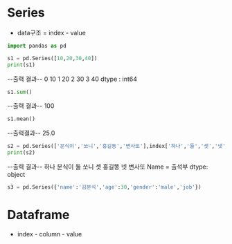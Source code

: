 # Series
- data구조 = index - value

```python
import pandas as pd

s1 = pd.Series([10,20,30,40])
print(s1)
```

--출력 결과--
0    10
1    20
2    30
3    40
dtype : int64
```python
s1.sum()
```
--출력 결과--
100
```python
s1.mean()
```
--출럭결과--
25.0
```python
s2 = pd.Series(['분식이','쏘니','홍길동','변사또'],index['하나','둘','셋','넷'], name = '출석부')
print(s2)
```
--출력 결과--
하나    분식이
둘       쏘니
셋       홍길똥
넷       변사또
Name = 출석부 dtype: object

```python
s3 = pd.Series({'name':'김분식','age':30,'gender':'male','job'})
```
# Dataframe
- index - column - value

